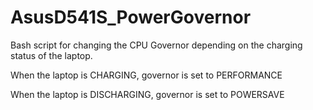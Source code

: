 # AsusD541S_PowerGovernor

Bash script for changing the CPU Governor depending on the charging status of the laptop.

When the laptop is CHARGING, governor is set to PERFORMANCE

When the laptop is DISCHARGING, governor is set to POWERSAVE
